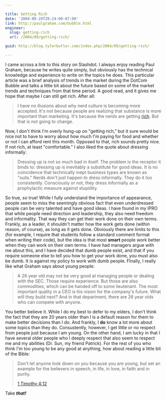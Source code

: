 ```yaml
---

title: Getting Rich
date: '2004-09-29T20:24:00-07:00'
link: http://paulgraham.com/bubble.html
engineer:
  slug: getting-rich
  url: /2004/09/getting-rich/

guid: http://blog.tylerbutler.com/index.php/2004/09/getting-rich/

---
```


I came across a link to this story on Slashdot. I always enjoy reading Paul
Graham, because he writes quite simply, but obviously has the technical
knowledge and experience to write on the topics he does. This particular
article was a brief analysis of trends in the market during the DotCom Bubble
and talks a little bit about the future based on some of the market trends and
techniques from that time period. A good read, and it gives me hope that maybe
I can still get rich. After all:

> I have no illusions about why nerd culture is becoming more accepted. It's
not because people are realizing that substance is more important than
marketing. It's because the nerds are getting [rich][1]. But that is not going
to change.

Now, I don't think I'm overly hung-up on "getting rich," but it sure would be
nice not to have to worry about how much I'm paying for food and whether or
not I can afford rent this month. Opposed to that, rich sounds pretty nice. If
not rich, at least "comfortable." I also liked the quote about dressing
informally:

> Dressing up is not so much bad in itself. The problem is the receptor it
binds to: dressing up is inevitably a substitute for good ideas. It is no
coincidence that technically inept business types are known as "suits." Nerds
don't just happen to dress informally. They do it too consistently.
Consciously or not, they dress informally as a prophylactic measure against
stupidity.

So true, so true! While I fully understand the importance of appearance,
people seem to miss the seemingly obvious fact that even underdressed people
can be very talented and have good ideas. I have found in my IPRO that while
people need direction and leadership, they also need freedom and informality.
That way they can get their work done on their own terms. Frankly, as a
leader, it shouldn't matter how the work gets done (within reason, of course),
as long as it gets done. Obviously there are limits to this (for example, I
require that students follow a standard comment format when writing their
code), but the idea is that most **smart** people work better when they can
work on their own terms. I have had managers argue with me about this, and I
have decided that dumb people exist, and that if you require someone else to
tell you how to get your work done, you must also be dumb. It is against my
policy to work with dumb people. FInally, I really like what Graham says
about young people:

> A 26 year old may not be very good at managing people or dealing with the
SEC. Those require experience. But those are also commodities, which can be
handed off to some lieutenant. The most important quality in a CEO is his
vision for the company's future. What will they build next? And in that
department, there are 26 year olds who can compete with anyone.

You better believe it. While I do my best to defer to my elders, I don't think
the fact that they are 20 years older than I is a default reason for them to
make better decisions than I do. And frankly, I **do** know a lot more about
some topics than they do. Consustently, however, I get little or no respect
from people just because I am young. On the other hand, I am lucky in that I
have several older people who I deeply respect that also seem to respect me
and my abilities (Dr. Sun, my friend Patrick). For the rest of you who think
I'm too young to be any good at anything, how about reading a little bit of
the Bible:

> Don't let anyone look down on you because you are young, but set an example
for the believers in speech, in life, in love, in faith and in purity.
>
> [1 Timothy 4:12][2]

Take **_that!_**

   [1]: http://www.paulgraham.com/nerdad.html
   [2]: http://www.biblegateway.net/cgi-bin/bible?passage=1TIM+4:12&language=english&version=NIV&showfn=on&showxref=on
